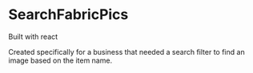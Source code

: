 # SearchFabricPics

Built with react

Created specifically for a business that needed a search filter to find an image based on the item name.
